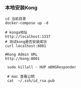 ### 本地安装Kong

```shell
cd 当前目录
docker-compose up -d
```

```shell
# konga地址
http://localhost:1337
# 测试kong是否安装成功
curl localhost:8001
```

```shell
#Kong Admin URL
http://kong:8001
```

```shell
 sudo killall - HUP mDNSResponder
```

```shell
 # mac 查看公钥
 cat  ~/.ssh/id_rsa.pub
```
